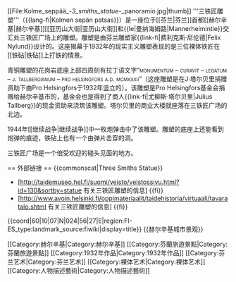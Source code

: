 [[File:Kolme_seppää_-_3_smiths_statue_-_panoramio.jpg|thumb]]
'''三铁匠雕塑'''（{{lang-fi|Kolmen sepän patsas}}）是一座位于[[芬兰|芬兰]]首都[[赫尔辛基|赫尔辛基]][[亚历山大街|亚历山大街]]和{{le|曼纳海姆路|Mannerheimintie}}交汇处三铁匠广场上的雕塑。雕塑是由芬兰雕塑家{{link-fi|费利克斯·尼伦德|Felix Nylund}}设计的。这座揭幕于1932年的现实主义雕塑表现的是三位裸体铁匠在[[铁砧|铁砧]]上打铁的情景。

青铜雕塑的花岗岩底座上部四周刻有拉丁语文字“<span style="text-transform: lowercase; font-variant: small-caps;">MONUMENTUM – CURAVIT – LEGATUM – J. TALLBERGIANUM – PRO HELSINGFORS A.D. MCMXXXII</span>”（这座雕塑是在J·塔尔贝里捐赠资助下由Pro Helsingfors于1932年竖立的）。该雕塑是Pro Helsingfors基金会捐赠给赫尔辛基市的，基金会也是得到了商人{{link-fi|尤柳斯·塔尔贝里|Julius Tallberg}}的现金资助来浇筑该雕塑。塔尔贝里的商业大楼就座落在三铁匠广场的北边。

1944年[[继续战争|继续战争]]中一枚炮弹击中了该雕塑。雕塑的底座上还能看到炮弹的痕迹，铁砧上也有一个由弹片击穿的洞。

三铁匠广场是一个倍受欢迎的碰头见面的地方。

== 外部链接 ==
{{commonscat|Three Smiths Statue}}
* [http://taidemuseo.hel.fi/suomi/veisto/veistossivu.html?id=130&sortby=statue 有关三铁匠雕塑的信息] {{fi}}
* [http://www.avoin.helsinki.fi/oppimateriaalit/taidehistoria/virtuaali/tavaratalo.shtml 有关三铁匠雕塑的信息] {{fi}}

{{coord|60|10|07|N|024|56|27|E|region:FI-ES_type:landmark_source:fiwiki|display=title}}
{{赫尔辛基城市景观}}

[[Category:赫尔辛基|Category:赫尔辛基]]
[[Category:芬蘭旅遊景點|Category:芬蘭旅遊景點]]
[[Category:1932年作品|Category:1932年作品]]
[[Category:芬兰艺术|Category:芬兰艺术]]
[[Category:裸体艺术|Category:裸体艺术]]
[[Category:人物描述藝術|Category:人物描述藝術]]